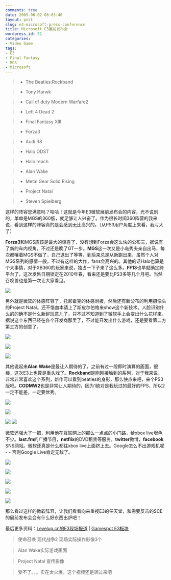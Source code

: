 ```yaml
---
comments: true
date: 2009-06-02 06:03:40
layout: post
slug: e3-microsoft-press-conference
title: Microsoft E3展前发布会
wordpress_id: 51
categories:
- Video Game
tags:
- E3
- Final Fantasy
- MGS
- Microsoft
---
```


>

>
>

>   * The Beatles:Rockband
>

>   * Tony Harwk
>

>   * Call of duty Modern Warfare2
>

>   * Left 4 Dead 2
>

>   * Final Fantasy XIII
>

>   * Forza3
>

>   * Audi R8
>

>   * Halo ODST
>

>   * Halo reach
>

>   * Alan Wake
>

>   * Metal Gear Solid Rising
>

>   * Project Natal
>

>   * Steven Spielberg
>






这样的阵容您满意吗？哈哈！这就是今年E3微软展前发布会的内容，光不说别的，单单是MGS的360版，就足够让人兴奋了。作为很长时间360阵营的我来说，看到这样的阵容真的是会感到无比高兴的。（从PS3用户角度上来看，我亏大了）




**Forza3**和MGS应该是最大的惊喜了，没有想到Forza会这么快的公布三，据说有了新的车内视角，不过还是晚了GT一步。**MGS**这一次又是小岛秀夫亲自出马，每次都嚷着MGS不做了，自己退出了等等，到后来总是从新跑出来，虽然个人对MGS系列的感情一般，不过有这样的大作，fans会高兴的。其他的话Halo也算是个大事情，对于XB360的玩家来说，独占一下子来了这么多。**FF13**也早就确定跨平台了，这次发售日期锁定在2010年春，看来还是要比PS3多等几个月吧。当然召唤兽也是第一次让大家看见。




![](/images/uploads/zb/Forza_3.jpg)








另外就是微软的体感阵容了，托尼霍克的体感滑板，然后还有新公布的利用摄像头的Project Natal。还不惜血本请上了斯皮尔伯格来show这个新技术。人脸识别什么的的确不是什么新鲜玩意儿了，只不过不知道到了微软手上会变出什么花样来。据说这个东西已经在各个开发商那里了，不过能开发出什么游戏，还是要看第二方第三方的创意了。




![](/images/uploads/zb/Skateborad.jpg)




![](/images/uploads/zb/Project_Natal.jpg)




![](/images/uploads/zb/Natal_Camera.jpg)




其他说起来**Alan Wake**是最让人期待的了，之前有过一段即时演算的画面，很棒，这次E3上也算是重头戏了。**Rockband**是刚刚接触到的系列，对于我来说，非常非常喜欢这个系列，新作可以看到beatles的身影，那么快点来吧，来个PS3版吧。**CODMW2**也是非常让人期待的，因为1绝对是我玩过的最好的FPS，所以2一定不能差，一定要优秀。




![](/images/uploads/zb/Alan_wake.jpg)




![](/images/uploads/zb/The_Beatles_Rockband.jpg)




![](/images/uploads/zb/halo_odst.jpg) ![](/images/uploads/zb/halo_reach.jpg)




微软还强大了一把，利用他在互联网上的那么一点点的小门路，给xbox live增色不少。**last.fm**的广播节目，**netflix**的DVD租赁等服务，**twitter**微博，**facebook** SNS网站。微软还真是什么都往xbox live上面挤上去。Google怎么不出游戏机呢 - - 否则Google Live肯定无敌了。




![](/images/uploads/zb/last_fm_xboxlive.jpg)




![](/images/uploads/zb/netflix_xboxlive.jpg)




![](/images/uploads/zb/Facebook_xboxlive.jpg)




![](/images/uploads/zb/Twitter_XboxLive_UI.jpg)




![](/images/uploads/zb/Twitter_XboxLive.jpg)




那么看过这样的微软阵容，让我们看看向来重视E3的任天堂，和需要反击的SCE的展前发布会会有什么好东西出炉吧！




最后更多资料：[Levelup.cn的E3现场报道](http://www.levelup.cn/news/NewsDetails/2009-6-2/34001.shtml) | [Gamespot E3板块](http://e3.gamespot.com/?om_act=convert&om_clk=picks&tag=picks;title;1&highlights_page=0)




>使命召唤 现代战争2 现场实际操作影像3个







>Alan Wake实际游戏画面







>Project Natal 宣传影像







>受不了。。。实在太火爆，这个视频还是转过来吧



